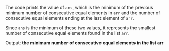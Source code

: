 The code prints the value of `ans`, which is the minimum of the previous minimum number of consecutive equal elements in `arr` and the number of consecutive equal elements ending at the last element of `arr`.

Since `ans` is the minimum of these two values, it represents the smallest number of consecutive equal elements found in the list `arr`.

Output: **the minimum number of consecutive equal elements in the list arr**